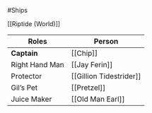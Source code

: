 
#Ships 

[[Riptide (World)]]


| Roles          | Person                  |
| -------------- | ----------------------- |
| **Captain**    | [[Chip]]                |
| Right Hand Man | [[Jay Ferin]]           |
| Protector      | [[Gillion Tidestrider]] |
| Gil’s Pet      | [[Pretzel]]             |
| Juice Maker    | [[Old Man Earl]]        |


